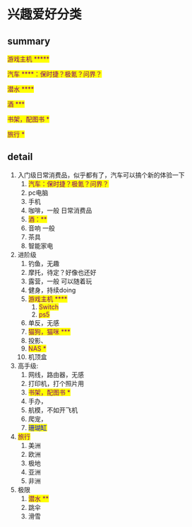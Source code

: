 # 兴趣爱好分类

## summary

<mark style="color:purple;">游戏主机 \*\*\*\*\*</mark>

<mark style="color:purple;">汽车 \*\*\*\*：保时捷？极氪？问界？</mark>

<mark style="color:purple;">潜水 \*\*\*\*</mark>

<mark style="color:purple;">酒 \*\*\*</mark>

<mark style="color:purple;">书架，配图书 \*</mark>

<mark style="color:purple;">旅行 \*</mark>

## detail

1. 入门级日常消费品，似乎都有了，汽车可以搞个新的体验一下
   1. <mark style="color:purple;">汽车：保时捷？极氪？问界？</mark>
   2. pc电脑
   3. 手机
   4. 咖啡，一般 日常消费品
   5. <mark style="color:purple;">酒：\*\*</mark>
   6. 音响 一般
   7. 茶具
   8. 智能家电
2. 进阶级
   1. 钓鱼，无趣
   2. 摩托，待定？好像也还好
   3. 露营，一般 可以随着玩
   4. 健身，持续doing
   5. <mark style="color:purple;">游戏主机 \*\*\*\*</mark>
      1. <mark style="color:purple;">Switch</mark>
      2. <mark style="color:purple;">ps5</mark>
   6. 单反，无感
   7. <mark style="color:purple;">猫狗，猫咪 \*\*\*</mark>
   8. 投影、
   9. <mark style="color:purple;">NAS \*</mark>
   10. 机顶盒
3. 高手级:
   1. 网线，路由器，无感
   2. 打印机，打个照片用
   3. <mark style="color:purple;">书架，配图书 \*</mark>
   4. 手办，
   5. 航模，不如开飞机
   6. 爬宠，
   7. <mark style="color:blue;">珊瑚缸</mark>&#x20;
4. <mark style="color:purple;">旅行</mark>
   1. 美洲
   2. 欧洲
   3. 极地
   4. 亚洲
   5. 非洲
5. 极限
   1. <mark style="color:purple;">潜水 \*\*</mark>
   2. 跳伞
   3. 滑雪

